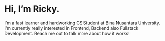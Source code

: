 # Hi, I’m Ricky.
I‘m a fast learner and hardworking CS Student at Bina Nusantara University. I‘m currently really interested in Frontend, Backend also Fullstack Development. Reach me out to talk more about how it works!

